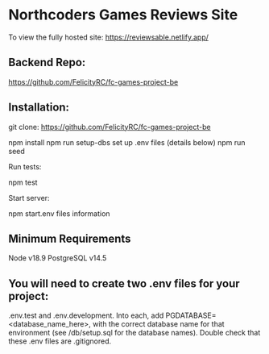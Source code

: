# Northcoders Games Reviews Site

To view the fully hosted site: https://reviewsable.netlify.app/

## Backend Repo: 

https://github.com/FelicityRC/fc-games-project-be

## Installation:

git clone: https://github.com/FelicityRC/fc-games-project-be

npm install 
npm run setup-dbs
set up .env files (details below)
npm run seed

Run tests:

npm test

Start server:

npm start.env files information


## Minimum Requirements

Node v18.9
PostgreSQL v14.5

## You will need to create two .env files for your project: 

.env.test and .env.development. 
Into each, add PGDATABASE=<database_name_here>, with the correct database name for that environment (see /db/setup.sql for the database names). Double check that these .env files are .gitignored.
